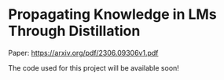 # Propagating Knowledge in LMs Through Distillation 

Paper: https://arxiv.org/pdf/2306.09306v1.pdf

The code used for this project will be available soon!
